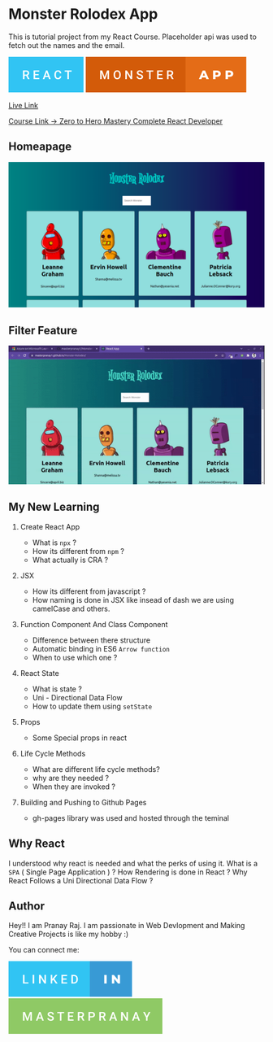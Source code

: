 # Monster Rolodex App
This is tutorial project from my React Course.
Placeholder api was used to fetch out the names and the email.

![](./Screenshots/react.svg) ![](./Screenshots/monster-app.svg)

[Live Link](https://masterpranay1.github.io/Monster-Rolodex/)

[Course Link -> Zero to Hero Mastery Complete React Developer ](https://www.udemy.com/course/complete-react-developer-zero-to-mastery/)

## Homeapage

![](./Screenshots/homepage.png)

## Filter Feature

![](./Screenshots/moster-rolodex-filter.gif)

## My New Learning

1. Create React App 
    - What is `npx` ?
    - How its different from `npm` ?
    - What actually is CRA ?

2. JSX
    - How its different from javascript ?
    - How naming is done in JSX like insead of dash we are using camelCase and others.

3. Function Component And Class Component
    - Difference between there structure
    - Automatic binding in ES6 `Arrow function`
    - When to use which one ?

4. React State
    - What is state ?
    - Uni - Directional Data Flow
    - How to update them using `setState`

5. Props
    - Some Special props in react

6. Life Cycle Methods
    - What are different life cycle methods?
    - why are they needed ?
    - When they are invoked ?

7. Building and Pushing to Github Pages
    - gh-pages library was used and hosted through the teminal

## Why React

I understood why react is needed and what the perks of using it.
What is a `SPA` ( Single Page Application ) ?
How Rendering is done in React ?
Why React Follows a Uni Directional Data Flow ?

## Author

Hey!! I am Pranay Raj. I am passionate in Web Devlopment and Making Creative Projects is like my hobby :)

You can connect me:

[![linkedin-image](./Screenshots/linked-in.svg)](https://www.linkedin.com/in/masterpranay/) [![Github-image](./Screenshots/masterpranay.svg)](https://github.com/masterpranay1)